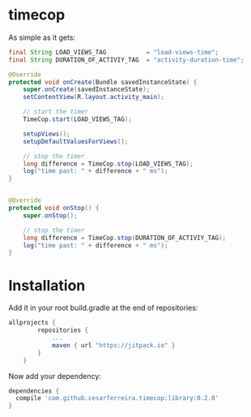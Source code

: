 
# timecop

As simple as it gets:

```java
final String LOAD_VIEWS_TAG           = "load-views-time";
final String DURATION_OF_ACTIVIY_TAG  = "activity-duration-time";

@Override
protected void onCreate(Bundle savedInstanceState) {
    super.onCreate(savedInstanceState);
    setContentView(R.layout.activity_main);

    // start the timer
    TimeCop.start(LOAD_VIEWS_TAG);

    setupViews();
    setupDefaultValuesForViews();

    // stop the timer
    long difference = TimeCop.stop(LOAD_VIEWS_TAG);
    log("time past: " + difference + " ms");
}


@Override
protected void onStop() {
    super.onStop();

    // stop the timer
    long difference = TimeCop.stop(DURATION_OF_ACTIVIY_TAG);
    log("time past: " + difference + " ms");
}

```

# Installation

Add it in your root build.gradle at the end of repositories:

```groovy
allprojects {
		repositories {
			...
			maven { url "https://jitpack.io" }
		}
	}
```

Now add your dependency:
```groovy
dependencies {
  compile 'com.github.cesarferreira.timecop:library:0.2.0'
}
```
